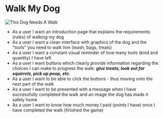 # Walk My Dog

![This Dog Needs A Walk](https://images.unsplash.com/photo-1583512603805-3cc6b41f3edb?q=80&w=2680&auto=format&fit=crop&ixlib=rb-4.0.3&ixid=M3wxMjA3fDB8MHxwaG90by1wYWdlfHx8fGVufDB8fHx8fA%3D%3D
)
* As a user I want an introduction page that explains the requirements (rules) of walking my dog
* As a user I want a clean interface with graphics of the dog and the "tools" you need to walk him (leash, bags, treats)
* As a user I want a constant visual reminder of how many tools (kind and quantity) I have left
* As a user I want buttons which clearly provide information regarding the choices I can make to progress the walk: ___give treats, look out for squirrels, pick up poop, etc.___
* As a user I want to be able to click the buttons - thus moving onto the next part of the walk
* As a user I want to be presented with a message when I have successfully completed the walk and an image the dog has made it safely home
* As a user I want to know how much money I paid (points I have) once I have completed the walk (finished the game)

